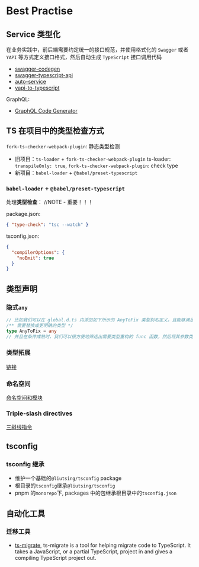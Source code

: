 # Best Practise

## Service 类型化

在业务实践中，前后端需要约定统一的接口规范，并使用格式化的 `Swagger` 或者 `YAPI` 等方式定义接口格式，然后自动生成 `TypeScript` 接口调用代码

- [swagger-codegen](https://swagger.io/tools/swagger-codegen/)
- [swagger-typescript-api](https://github.com/acacode/swagger-typescript-api)
- [auto-service](https://gogoyqj.github.io/auto-service/)
- [yapi-to-typescript](https://github.com/fjc0k/yapi-to-typescript)

GraphQL:

- [GraphQL Code Generator](https://graphql-code-generator.com/)

## TS 在项目中的类型检查方式

`fork-ts-checker-webpack-plugin`: 静态类型检测

- 旧项目：`ts-loader` + `fork-ts-checker-webpack-plugin`
  ts-loader: `transpileOnly: true`, `fork-ts-checker-webpack-plugin`: check type
- 新项目：`babel-loader` + `@babel/preset-typescript`

### `babel-loader` + `@babel/preset-typescript`

处理**类型检查**： //NOTE - 重要！！！

package.json:

```json
{ "type-check": "tsc --watch" }
```

tsconfig.json:

```json
{
  "compilerOptions": {
    "noEmit": true
  }
}
```

## 类型声明

### 隐式`any`

```ts
// 比如我们可以在 global.d.ts 内添加如下所示的 AnyToFix 类型别名定义。且能够满足当前的tsconfig配置中无any的要求
/** 需要替换成更明确的类型 */
type AnyToFix = any
// 并且在条件成熟时，我们可以很方便地筛选出需要类型重构的 func 函数，然后将其参数类型修改为更明确的类型
```

### 类型拓展

[链接](./%E7%B1%BB%E5%9E%8B%E6%8B%93%E5%B1%95%E4%B8%8E%E8%87%AA%E5%AE%9A%E4%B9%89%E6%A8%A1%E5%9D%97.md)

### 命名空间

[命名空间和模块](./%E5%91%BD%E5%90%8D%E7%A9%BA%E9%97%B4%E5%92%8C%E6%A8%A1%E5%9D%97.md)

### Triple-slash directives

[三斜线指令](./Triple-slash-directives.md)

## tsconfig

### tsconfig 继承

- 维护一个基础的`@liutsing/tsconfig` package
- 根目录的`tsconfig`继承`@liutsing/tsconfig`
- pnpm 的`monorepo`下, packages 中的包继承根目录中的`tsconfig.json`

## 自动化工具

### 迁移工具

- [ts-migrate](https://github.com/airbnb/ts-migrate), ts-migrate is a tool for helping migrate code to TypeScript. It takes a JavaScript, or a partial TypeScript, project in and gives a compiling TypeScript project out.
